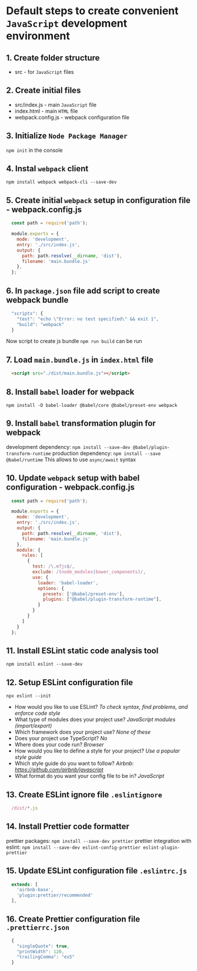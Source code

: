 # Default steps to create convenient `JavaScript` development environment

## 1. Create folder structure
* src - for `JavaScript` files

## 2. Create initial files
* src/index.js - main `JavaScript` file
* index.html - main `HTML` file
* webpack.config.js - webpack configuration file

## 3. Initialize `Node Package Manager`
`npm init` in the console

## 4. Instal `webpack` client
`npm install webpack webpack-cli --save-dev`

## 5. Create initial `webpack` setup in configuration file - webpack.config.js
```javascript
  const path = require('path');

  module.exports = {
    mode: 'development',
    entry: './src/index.js',
    output: {
      path: path.resolve(__dirname, 'dist'),
      filename: 'main.bundle.js'
    },
  };
```

## 6. In `package.json` file add script to create webpack bundle
```javascript
  "scripts": {
    "test": "echo \"Error: no test specified\" && exit 1",
    "build": "webpack"
  }
```
Now script to create js bundle `npm run build` can be run

## 7. Load `main.bundle.js` in `index.html` file
```html
  <script src="./dist/main.bundle.js"></script>
```

## 8. Install `babel` loader for webpack
`npm install -D babel-loader @babel/core @babel/preset-env webpack`

## 9. Install `babel` transformation plugin for webpack
development dependency: `npm install --save-dev @babel/plugin-transform-runtime`
production dependency: `npm install --save @babel/runtime`
This allows to use `async/await` syntax

## 10. Update `webpack` setup with babel configuration - webpack.config.js
```javascript
  const path = require('path');

  module.exports = {
    mode: 'development',
    entry: './src/index.js',
    output: {
      path: path.resolve(__dirname, 'dist'),
      filename: 'main.bundle.js'
    },
    module: {
      rules: [
        {
          test: /\.m?js$/,
          exclude: /(node_modules|bower_components)/,
          use: {
            loader: 'babel-loader',
            options: {
              presets: ['@babel/preset-env'],
              plugins: ["@babel/plugin-transform-runtime"],
            }
          }
        }
      ]
    }
  };
```

## 11. Install ESLint static code analysis tool
`npm install eslint --save-dev`

## 12. Setup ESLint configuration file
`npx eslint --init`
* How would you like to use ESLint? _To check syntax, find problems, and enforce code style_
* What type of modules does your project use? _JavaScript modules (import/export)_
* Which framework does your project use? _None of these_
* Does your project use TypeScript? _No_
* Where does your code run? _Browser_
* How would you like to define a style for your project? _Use a popular style guide_
* Which style guide do you want to follow? _Airbnb: https://github.com/airbnb/javascript_
* What format do you want your config file to be in? _JavaScript_

## 13. Create ESLint ignore file `.eslintignore`
```javascript
  /dist/*.js
```

## 14. Install Prettier code formatter
prettier packages: `npm install --save-dev prettier`
prettier integration with eslint: `npm install --save-dev eslint-config-prettier eslint-plugin-prettier`

## 15. Update ESLint configuration file `.eslintrc.js`
```javascript
  extends: [
    'airbnb-base',
    'plugin:prettier/recommended'
  ],
```

## 16. Create Prettier configuration file `.prettierrc.json`
```javascript
  {
    "singleQuote": true,
    "printWidth": 120,
    "trailingComma": "es5"
  }
```